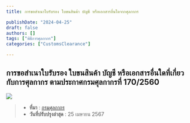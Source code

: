 ```yaml
---
title: การขอสำเนาใบรับรอง ใบขนสินค้า บัญชี หรือเอกสารอื่นใดจากศุลกากร

publishDate: "2024-04-25"
draft: false
authors: []
tags: ["พิธีการศุลกากร"]
categories: ["CustomsClearance"]

---
```


## การขอสำเนาใบรับรอง ใบขนสินค้า บัญชี หรือเอกสารอื่นใดที่เกี่ยวกับการศุลกากร ตามประกาศกรมศุลกากรที่ 170/2560

![](../talk/clearance/img/img-12.png)


>- **ที่มา** : [กรมศุลกากร](https://ccc.customs.go.th/cont_strc_faq.php?lang=th&top_menu=menu_homepage&left_menu=interesting_article&ini_menu=&current_id=14232d324149505f48) 
>- **วันที่ปรับปรุงล่าสุด** : 25 เมษายน 2567

